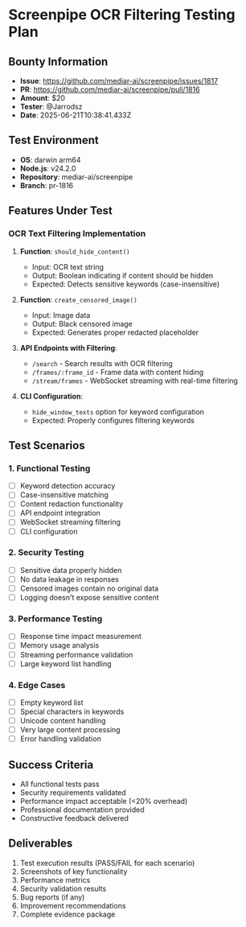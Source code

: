 # Screenpipe OCR Filtering Testing Plan

## Bounty Information
- **Issue**: https://github.com/mediar-ai/screenpipe/issues/1817
- **PR**: https://github.com/mediar-ai/screenpipe/pull/1816
- **Amount**: $20
- **Tester**: @Jarrodsz
- **Date**: 2025-06-21T10:38:41.433Z

## Test Environment
- **OS**: darwin arm64
- **Node.js**: v24.2.0
- **Repository**: mediar-ai/screenpipe
- **Branch**: pr-1816

## Features Under Test
### OCR Text Filtering Implementation
1. **Function**: `should_hide_content()`
   - Input: OCR text string
   - Output: Boolean indicating if content should be hidden
   - Expected: Detects sensitive keywords (case-insensitive)

2. **Function**: `create_censored_image()`
   - Input: Image data
   - Output: Black censored image
   - Expected: Generates proper redacted placeholder

3. **API Endpoints with Filtering**:
   - `/search` - Search results with OCR filtering
   - `/frames/:frame_id` - Frame data with content hiding  
   - `/stream/frames` - WebSocket streaming with real-time filtering

4. **CLI Configuration**:
   - `hide_window_texts` option for keyword configuration
   - Expected: Properly configures filtering keywords

## Test Scenarios

### 1. Functional Testing
- [ ] Keyword detection accuracy
- [ ] Case-insensitive matching
- [ ] Content redaction functionality
- [ ] API endpoint integration
- [ ] WebSocket streaming filtering
- [ ] CLI configuration

### 2. Security Testing  
- [ ] Sensitive data properly hidden
- [ ] No data leakage in responses
- [ ] Censored images contain no original data
- [ ] Logging doesn't expose sensitive content

### 3. Performance Testing
- [ ] Response time impact measurement
- [ ] Memory usage analysis
- [ ] Streaming performance validation
- [ ] Large keyword list handling

### 4. Edge Cases
- [ ] Empty keyword list
- [ ] Special characters in keywords
- [ ] Unicode content handling
- [ ] Very large content processing
- [ ] Error handling validation

## Success Criteria
- All functional tests pass
- Security requirements validated
- Performance impact acceptable (<20% overhead)
- Professional documentation provided
- Constructive feedback delivered

## Deliverables
1. Test execution results (PASS/FAIL for each scenario)
2. Screenshots of key functionality
3. Performance metrics
4. Security validation results
5. Bug reports (if any)
6. Improvement recommendations
7. Complete evidence package
